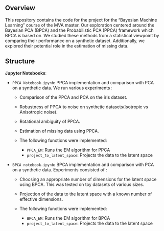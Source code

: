 ## Overview

 This repository contains the code for the project for the “Bayesian Machine Learning” course of the MVA master. Our exploration centered around the Bayesian PCA (BPCA) and the Probabilistic PCA (PPCA) framework which BPCA is based on. We studied these methods from a statistical viewpoint by comparing their performance on a synthetic dataset. Additionally, we explored their potential role in the estimation of missing data.

 ## Structure

**Jupyter Notebooks**: 
* `PPCA Notebook.ipynb`: PPCA implementation and comparison with PCA on a synthetic data. We run various experiments : 
    * Comparison of the PPCA and PCA on the iris dataset.
    * Robustness of PPCA to noise on synthetic datasets(Isotropic vs Anisotropic noise).
    * Rotational ambiguity of PPCA.
    * Estimation of missing data using PPCA.

    * The following functions were implemented: 
        * `PPCA_EM`: Runs the EM algorithm for PPCA 
        * `project_to_latent_space`: Projects the data to the latent space



* `BPCA notebook.ipynb`: BPCA implementation and comparison with PCA on a synthetic data. Experiments consisted of : 
    * Choosing an appropriate number of dimensions for the latent space using BPCA. This was tested on toy datasets of various sizes.
    * Projection of the data to the latent space with a known number of effective dimensions.
      
    * The following functions were implemented: 
        * `BPCA_EM`: Runs the EM algorithm for BPCA
        * `project_to_latent_space`: Projects the data to the latent space

        


